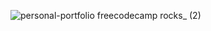 ![personal-portfolio freecodecamp rocks_ (2)](https://user-images.githubusercontent.com/66247691/221412911-10809ca6-c2de-4854-b55a-e57e60313ffb.png)
